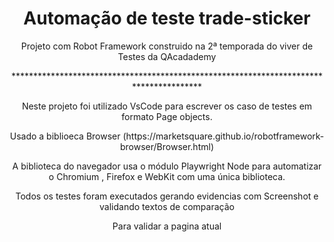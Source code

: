 <h1 align="center">Automação de teste trade-sticker</h1>
<p align="center">Projeto com Robot Framework construido na 2ª temporada do viver de Testes da QAcadademy</p>
<p align="center">***************************************************************************************</p>
<p align="center">Neste projeto foi utilizado VsCode para escrever os caso de testes em formato Page objects.</p>
<p align="center">Usado a biblioeca Browser (https://marketsquare.github.io/robotframework-browser/Browser.html)</p>
<p align="center">A biblioteca do navegador usa o módulo Playwright Node para automatizar o Chromium , Firefox e WebKit com uma única biblioteca.</p>
<p align="center">Todos os testes foram executados gerando evidencias com Screenshot e validando textos de comparação</p>
<p align="center">Para validar a pagina atual</p>
